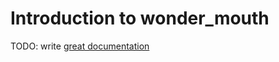 # Introduction to wonder_mouth

TODO: write [great documentation](http://jacobian.org/writing/what-to-write/)
